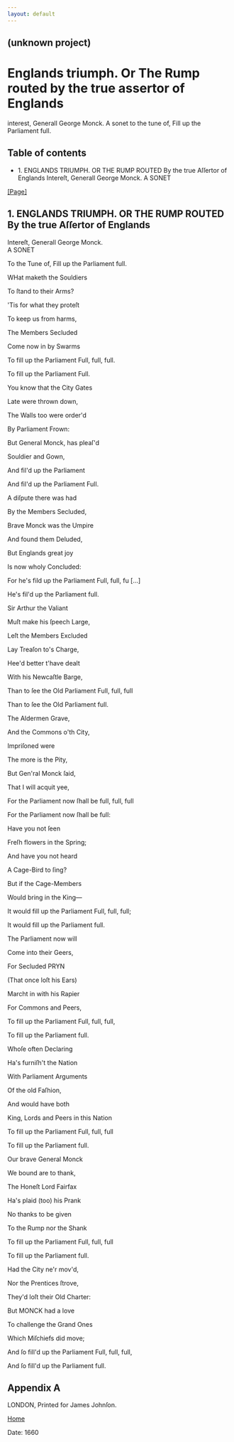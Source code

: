 ```yaml
---
layout: default
---
```

## (unknown project)

# Englands triumph. Or The Rump routed by the true assertor of Englands
interest, Generall George Monck. A sonet to the tune of, Fill up the
Parliament full.

## Table of contents

  * 1\. ENGLANDS TRIUMPH. OR THE RUMP ROUTED By the true Aſſertor of Englands Intereſt, Generall George Monck. A SONET

[[Page]](http://eebo.chadwyck.com/downloadtiff?vid=182742&page=1)

## 1\. ENGLANDS TRIUMPH. OR THE RUMP ROUTED By the true Aſſertor of Englands
Intereſt, Generall George Monck.  
A SONET

To the Tune of, Fill up the Parliament full.

WHat maketh the Souldiers

To ſtand to their Arms?

'Tis for what they proteſt

To keep us from harms,

The Members Secluded

Come now in by Swarms

To fill up the Parliament Full, full, full.

To fill up the Parliament Full.

You know that the City Gates

Late were thrown down,

The Walls too were order'd

By Parliament Frown:

But General Monck, has pleaſ'd

Souldier and Gown,

And fil'd up the Parliament

And fil'd up the Parliament Full.

A diſpute there was had

By the Members Secluded,

Brave Monck was the Umpire

And found them Deluded,

But Englands great joy

Is now wholy Concluded:

For he's fild up the Parliament Full, full, fu [...]

He's fil'd up the Parliament full.

Sir Arthur the Valiant

Muſt make his ſpeech Large,

Leſt the Members Excluded

Lay Treaſon to's Charge,

Hee'd better t'have dealt

With his Newcaſtle Barge,

Than to ſee the Old Parliament Full, full, full

Than to ſee the Old Parliament full.

The Aldermen Grave,

And the Commons o'th City,

Impriſoned were

The more is the Pity,

But Gen'ral Monck ſaid,

That I will acquit yee,

For the Parliament now ſhall be full, full, full

For the Parliament now ſhall be full:

Have you not ſeen

Freſh flowers in the Spring;

And have you not heard

A Cage-Bird to ſing?

But if the Cage-Members

Would bring in the King—

It would fill up the Parliament Full, full, full;

It would fill up the Parliament full.

The Parliament now will

Come into their Geers,

For Secluded PRYN

(That once loſt his Ears)

Marcht in with his Rapier

For Commons and Peers,

To fill up the Parliament Full, full, full,

To fill up the Parliament full.

Whoſe often Declaring

Ha's furniſh't the Nation

With Parliament Arguments

Of the old Faſhion,

And would have both

King, Lords and Peers in this Nation

To fill up the Parliament Full, full, full

To fill up the Parliament full.

Our brave General Monck

We bound are to thank,

The Honeſt Lord Fairfax

Ha's plaid (too) his Prank

No thanks to be given

To the Rump nor the Shank

To fill up the Parliament Full, full, full

To fill up the Parliament full.

Had the City ne'r mov'd,

Nor the Prentices ſtrove,

They'd loſt their Old Charter:

But MONCK had a love

To challenge the Grand Ones

Which Miſchiefs did move;

And ſo fill'd up the Parliament Full, full, full,

And ſo fill'd up the Parliament full.

## Appendix A

LONDON, Printed for James Johnſon.

[Home](/)

Date: 1660  

